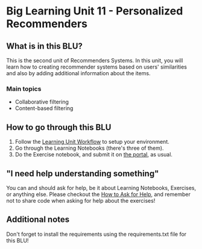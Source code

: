 # Big Learning Unit 11 - Personalized Recommenders

## What is in this BLU?

This is the second unit of Recommenders Systems. In this unit, you will learn how to creating recommender systems based on users' similarities and also by adding additional information about the items.

### Main topics

- Collaborative filtering
- Content-based filtering

## How to go through this BLU

1. Follow the [Learning Unit Workflow](https://github.com/LDSSA/batch5-students#learning-unit-workflow) to setup your environment.
2. Go through the Learning Notebooks (there's three of them).
3. Do the Exercise notebook, and submit it on [the portal](https://portal.lisbondatascience.org), as usual.

## "I need help understanding something"

You can and should ask for help, be it about Learning Notebooks, Exercises, or anything else. Please checkout the [How to Ask for Help](https://ldssa.github.io/wiki/Starters%20Academy%20(LDSSA)/How-to-ask-for-and-give-help/), and remember not to share code when asking for help about the exercises!

## Additional notes

Don't forget to install the requirements using the requirements.txt file for this BLU!
